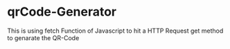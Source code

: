 # qrCode-Generator


This is using fetch Function of Javascript to hit a HTTP Request get method to genarate the QR-Code
